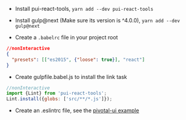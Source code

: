 - Install pui-react-tools, `yarn add --dev pui-react-tools`

- Install gulp@next (Make sure its version is ^4.0.0), `yarn add --dev gulp@next`

- Create a `.babelrc` file in your project root

```json
//nonInteractive
{
  "presets": [["es2015", {"loose": true}], "react"]
}
```

- Create gulpfile.babel.js to install the link task

```jsx harmony
//nonInteractive
import {Lint} from 'pui-react-tools';
Lint.install({globs: ['src/**/*.js']});
```

- Create an .eslintrc file, see the [pivotal-ui example](https://github.com/pivotal-cf/pivotal-ui/blob/master/.eslintrc)
